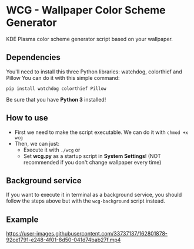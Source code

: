 # WCG - Wallpaper Color Scheme Generator
KDE Plasma color scheme generator script based on your wallpaper.

## Dependencies
You'll need to install this three Python libraries: watchdog, colorthief and Pillow
You can do it with this simple command:

`pip install watchdog colorthief Pillow`

Be sure that you have **Python 3** installed!

## How to use
- First we need to make the script executable. We can do it with `chmod +x wcg`
- Then, we can just:
  - Execute it with `./wcg` or
  - Set **wcg.py** as a startup script in **System Settings**! (NOT recommended if you don't change wallpaper every time)

## Background service
If you want to execute it in terminal as a background service, you should follow the steps above but with the `wcg-background` script instead.

## Example


https://user-images.githubusercontent.com/33737137/162801878-92ce1791-e248-4f01-8d50-041d74bab27f.mp4


